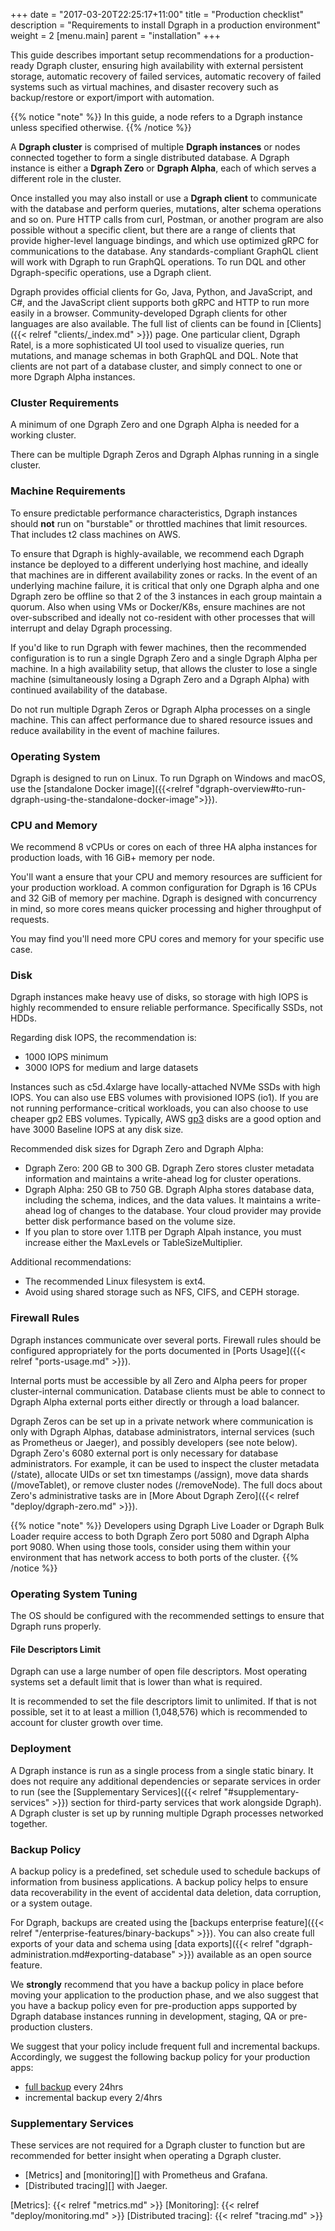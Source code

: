 +++
date = "2017-03-20T22:25:17+11:00"
title = "Production checklist"
description = "Requirements to install Dgraph in a production environment"
weight = 2
[menu.main]
    parent = "installation"
+++

This guide describes important setup recommendations for a production-ready Dgraph cluster, ensuring high availability with external persistent storage, automatic recovery of failed services, automatic recovery of failed systems such as virtual machines, and disaster recovery such as backup/restore or export/import with automation.

{{% notice "note" %}}
In this guide, a node refers to a Dgraph instance unless specified otherwise.
{{% /notice %}}

A **Dgraph cluster** is comprised of multiple **Dgraph instances** or nodes connected together to form a single distributed database. A Dgraph instance is either a **Dgraph Zero** or **Dgraph Alpha**, each of which serves a different role in the cluster.

Once installed you may also install or use a **Dgraph client** to communicate with the database and perform queries, mutations, alter schema operations and so on. Pure HTTP calls from curl, Postman, or another program are also possible without a specific client, but there are a range of clients that provide higher-level language bindings, and which use optimized gRPC for communications to the database. Any standards-compliant GraphQL client will work with Dgraph to run GraphQL operations. To run DQL and other Dgraph-specific operations, use a Dgraph client.

Dgraph provides official clients for Go, Java, Python, and JavaScript, and C#, and the JavaScript client supports both gRPC and HTTP to run more easily in a browser. Community-developed Dgraph clients for other languages are also available. The full list of clients can be found in [Clients]({{< relref "clients/_index.md" >}}) page. One particular client, Dgraph Ratel, is a more sophisticated UI tool used to visualize queries, run mutations, and manage schemas in both GraphQL and DQL. Note that clients are not part of a database cluster, and simply connect to one or more Dgraph Alpha instances.

### Cluster Requirements

A minimum of one Dgraph Zero and one Dgraph Alpha is needed for a working cluster.

There can be multiple Dgraph Zeros and Dgraph Alphas running in a single cluster.


### Machine Requirements

To ensure predictable performance characteristics, Dgraph instances should **not** run on "burstable" or throttled machines that limit resources. That includes t2 class machines on AWS.

To ensure that Dgraph is highly-available, we recommend each Dgraph instance be deployed to a different underlying host machine, and ideally that machines are in different availability zones or racks. In the event of an underlying machine failure, it is critical that only one Dgraph alpha and one Dgraph zero be offline so that 2 of the 3 instances in each group maintain a quorum. Also when using VMs or Docker/K8s, ensure machines are not over-subscribed and ideally not co-resident with other processes that will interrupt and delay Dgraph processing.

If you'd like to run Dgraph with fewer machines, then the recommended configuration is to run a single Dgraph Zero and a single Dgraph Alpha per machine. In a high availability setup, that allows the cluster to lose a single machine (simultaneously losing a Dgraph Zero and a Dgraph Alpha) with continued availability of the database.

Do not run multiple Dgraph Zeros or Dgraph Alpha processes on a single machine. This can affect performance due to shared resource issues and reduce availability in the event of machine failures.

### Operating System

Dgraph is designed to run on Linux. To run Dgraph on Windows
and macOS, use the [standalone Docker image]({{<relref "dgraph-overview#to-run-dgraph-using-the-standalone-docker-image">}}).

### CPU and Memory


We recommend 8 vCPUs or cores on each of three HA alpha instances for production loads, with 16 GiB+ memory per node.

You'll want a ensure that your CPU and memory resources are sufficient for your production workload. A common configuration for Dgraph is 16 CPUs and 32 GiB of memory per machine. Dgraph is designed with concurrency in mind, so more cores means quicker processing and higher throughput of requests.

You may find you'll need more CPU cores and memory for your specific use case.

### Disk

Dgraph instances make heavy use of disks, so storage with high IOPS is highly recommended to ensure reliable performance. Specifically SSDs, not HDDs.

Regarding disk IOPS, the recommendation is:
* 1000 IOPS minimum
* 3000 IOPS for medium and large datasets

Instances such as c5d.4xlarge have locally-attached NVMe SSDs with high IOPS. You can also use EBS volumes with provisioned IOPS (io1). If you are not running performance-critical workloads, you can also choose to use cheaper gp2 EBS volumes. Typically, AWS [gp3](https://aws.amazon.com/about-aws/whats-new/2020/12/introducing-new-amazon-ebs-general-purpose-volumes-gp3/?nc1=h_ls) disks are a good option and have 3000 Baseline IOPS at any disk size.

Recommended disk sizes for Dgraph Zero and Dgraph Alpha:

* Dgraph Zero: 200 GB to 300 GB. Dgraph Zero stores cluster metadata information and maintains a write-ahead log for cluster operations.
* Dgraph Alpha: 250 GB to 750 GB. Dgraph Alpha stores database data, including the schema, indices, and the data values. It maintains a write-ahead log of changes to the database. Your cloud provider may provide better disk performance based on the volume size.
* If you plan to store over 1.1TB per Dgraph Alpah instance, you must increase either the MaxLevels or TableSizeMultiplier. 

Additional recommendations:

* The recommended Linux filesystem is ext4.
* Avoid using shared storage such as NFS, CIFS, and CEPH storage.

### Firewall Rules

Dgraph instances communicate over several ports. Firewall rules should be configured appropriately for the ports documented in [Ports Usage]({{< relref "ports-usage.md" >}}).

Internal ports must be accessible by all Zero and Alpha peers for proper cluster-internal communication. Database clients must be able to connect to Dgraph Alpha external ports either directly or through a load balancer.

Dgraph Zeros can be set up in a private network where communication is only with Dgraph Alphas, database administrators, internal services (such as Prometheus or Jaeger), and possibly developers (see note below). Dgraph Zero's 6080 external port is only necessary for database administrators. For example, it can be used to inspect the cluster metadata (/state), allocate UIDs or set txn timestamps (/assign), move data shards (/moveTablet), or remove cluster nodes (/removeNode). The full docs about Zero's administrative tasks are in [More About Dgraph Zero]({{< relref "deploy/dgraph-zero.md" >}}).

{{% notice "note" %}}
Developers using Dgraph Live Loader or Dgraph Bulk Loader require access to both Dgraph Zero port 5080 and Dgraph Alpha port 9080. When using those tools, consider using them within your environment that has network access to both ports of the cluster.
{{% /notice %}}

### Operating System Tuning

The OS should be configured with the recommended settings to ensure that Dgraph runs properly.

#### File Descriptors Limit

Dgraph can use a large number of open file descriptors. Most operating systems set a default limit that is lower than what is required.

It is recommended to set the file descriptors limit to unlimited. If that is not possible, set it to at least a million (1,048,576) which is recommended to account for cluster growth over time.

### Deployment

A Dgraph instance is run as a single process from a single static binary. It does not require any additional dependencies or separate services in order to run (see the [Supplementary Services]({{< relref "#supplementary-services" >}}) section for third-party services that work alongside Dgraph). A Dgraph cluster is set up by running multiple Dgraph processes networked together.

### Backup Policy

A backup policy is a predefined, set schedule used to schedule backups of information from business applications. A backup policy helps to ensure data recoverability in the event of accidental data deletion, data corruption, or a system outage.

For Dgraph, backups are created using the [backups enterprise feature]({{< relref "/enterprise-features/binary-backups" >}}). You can also create full exports of your data and schema using [data exports]({{< relref "dgraph-administration.md#exporting-database" >}}) available as an open source feature.

We **strongly** recommend that you have a backup policy in place before moving your application to the production phase, and we also suggest that you have a backup policy even for pre-production apps supported by Dgraph database instances running in development, staging, QA or pre-production clusters.

We suggest that your policy include frequent full and incremental backups. Accordingly, we suggest the following backup policy for your production apps:
* [full backup](https://dgraph.io/docs/enterprise-features/binary-backups/#forcing-a-full-backup) every 24hrs
* incremental backup every 2/4hrs

### Supplementary Services

These services are not required for a Dgraph cluster to function but are recommended for better insight when operating a Dgraph cluster.

- [Metrics] and [monitoring][] with Prometheus and Grafana.
- [Distributed tracing][] with Jaeger.

[Metrics]: {{< relref "metrics.md" >}}
[Monitoring]: {{< relref "deploy/monitoring.md" >}}
[Distributed tracing]: {{< relref "tracing.md" >}}
